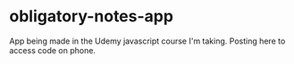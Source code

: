 # obligatory-notes-app
App being made in the Udemy javascript course I'm taking. Posting here to access code on phone.
